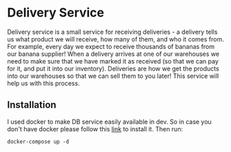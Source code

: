 # Delivery Service 

Delivery service is a small service for receiving deliveries - a delivery tells us
what product we will receive, how many of them, and who it comes from. For example, every
day we expect to receive thousands of bananas from our banana supplier!
When a delivery arrives at one of our warehouses we need to make sure that we have marked it as received (so
that we can pay for it, and put it into our inventory). Deliveries are how we get the products into
our warehouses so that we can sell them to you later! This service will help us with this process.

## Installation
I used docker to make DB service easily available in dev.
So in case you don't have docker please follow this [link](https://docs.docker.com/get-docker/) to install it.
Then run:

```docker
docker-compose up -d
```
